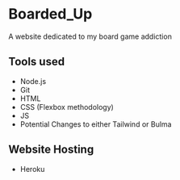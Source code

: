 # Boarded_Up
A website dedicated to my board game addiction


## Tools used
* Node.js
* Git
* HTML
* CSS (Flexbox methodology)
* JS
* Potential Changes to either Tailwind or Bulma 


## Website Hosting
* Heroku

